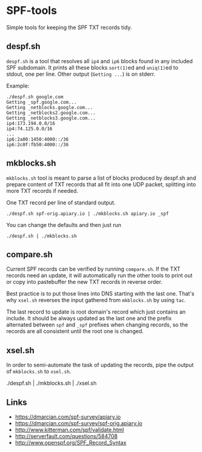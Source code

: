 # SPF-tools

Simple tools for keeping the SPF TXT records tidy.


## despf.sh

`despf.sh` is a tool that resolves all `ip4` and `ip6` blocks
found in any included SPF subdomain. It prints all these blocks
`sort(1)`ed and `uniq(1)`ed to stdout, one per line.
Other output (`Getting ...`) is on stderr.

Example:

    ./despf.sh google.com
    Getting _spf.google.com...
    Getting _netblocks.google.com...
    Getting _netblocks2.google.com...
    Getting _netblocks3.google.com...
    ip4:173.194.0.0/16
    ip4:74.125.0.0/16
    ...
    ip6:2a00:1450:4000::/36
    ip6:2c0f:fb50:4000::/36


## mkblocks.sh

`mkblocks.sh` tool is meant to parse a list of blocks produced by
despf.sh and prepare content of TXT records that all fit into one
UDP packet, splitting into more TXT records if needed.

One TXT record per line of standard output.

    ./despf.sh spf-orig.apiary.io | ./mkblocks.sh apiary.io _spf

You can change the defaults and then just run

    ./despf.sh | ./mkblocks.sh


## compare.sh

Current SPF records can be verified by running `compare.sh`.
If the TXT records need an update, it will automatically run
the other tools to print out or copy into pastebuffer the
new TXT records in reverse order.

Best practice is to put those lines into DNS starting with the
last one. That's why `xsel.sh` reverses the input gathered from
`mkblocks.sh` by using `tac`.

The last record to update is root domain's record which just
contains an include. It should be always updated as the last one
and the prefix alternated between `spf` and `_spf` prefixes when
changing records, so the records are all consistent until the
root one is changed.


## xsel.sh

In order to semi-automate the task of updating the records,
pipe the output of `mkblocks.sh` to `xsel.sh`.

  ./despf.sh | ./mkblocks.sh | ./xsel.sh


## Links

 * https://dmarcian.com/spf-survey/apiary.io
 * https://dmarcian.com/spf-survey/spf-orig.apiary.io
 * http://www.kitterman.com/spf/validate.html
 * http://serverfault.com/questions/584708
 * http://www.openspf.org/SPF_Record_Syntax

